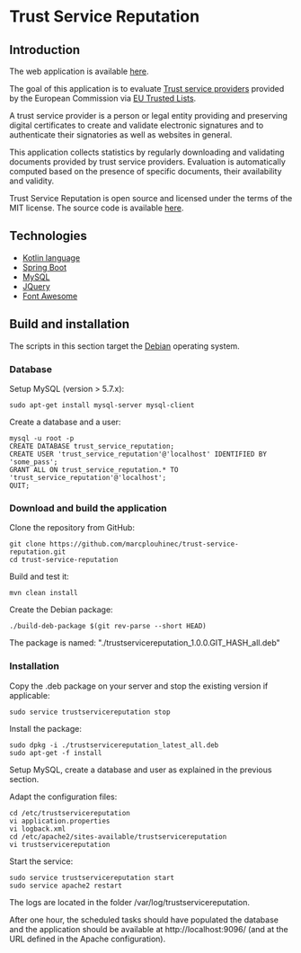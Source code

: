 # Trust Service Reputation

## Introduction
The web application is available [here](http://trustservicereputation.eu/).

The goal of this application is to evaluate [Trust service providers](https://en.wikipedia.org/wiki/Trust_service_provider)
provided by the European Commission via [EU Trusted Lists](https://ec.europa.eu/digital-single-market/en/eu-trusted-lists-trust-service-providers).

A trust service provider is a person or legal entity providing and preserving digital certificates to create and validate electronic signatures and to authenticate
their signatories as well as websites in general.

This application collects statistics by regularly downloading and validating documents provided by trust service providers.
Evaluation is automatically computed based on the presence of specific documents, their availability and validity.

Trust Service Reputation is open source and licensed under the terms of the MIT license. The source code is available
[here](https://github.com/marcplouhinec/trust-service-reputation/).

## Technologies
* [Kotlin language](https://kotlinlang.org/)
* [Spring Boot](https://projects.spring.io/spring-boot/)
* [MySQL](https://www.mysql.com/)
* [JQuery](https://jquery.com/)
* [Font Awesome](http://fontawesome.io/)

## Build and installation
The scripts in this section target the [Debian](https://www.debian.org/) operating system.

### Database
Setup MySQL (version > 5.7.x):

    sudo apt-get install mysql-server mysql-client
    
Create a database and a user:

    mysql -u root -p
    CREATE DATABASE trust_service_reputation;
    CREATE USER 'trust_service_reputation'@'localhost' IDENTIFIED BY 'some_pass';
    GRANT ALL ON trust_service_reputation.* TO 'trust_service_reputation'@'localhost';
    QUIT;
    
### Download and build the application
Clone the repository from GitHub:

    git clone https://github.com/marcplouhinec/trust-service-reputation.git
    cd trust-service-reputation
    
Build and test it:

    mvn clean install
    
Create the Debian package:

    ./build-deb-package $(git rev-parse --short HEAD)
    
The package is named: "./trustservicereputation_1.0.0.GIT_HASH_all.deb"

### Installation
Copy the .deb package on your server and stop the existing version if applicable:

    sudo service trustservicereputation stop
    
Install the package:

    sudo dpkg -i ./trustservicereputation_latest_all.deb
    sudo apt-get -f install
    
Setup MySQL, create a database and user as explained in the previous section.

Adapt the configuration files:

    cd /etc/trustservicereputation
    vi application.properties
    vi logback.xml
    cd /etc/apache2/sites-available/trustservicereputation
    vi trustservicereputation

Start the service:

    sudo service trustservicereputation start
    sudo service apache2 restart

The logs are located in the folder /var/log/trustservicereputation.

After one hour, the scheduled tasks should have populated the database and the application
should be available at http://localhost:9096/ (and at the URL defined in the Apache configuration).
